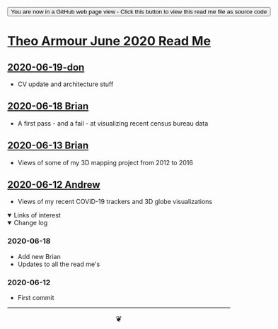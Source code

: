﻿<span style=display:none; >[You are now in a GitHub source code view - click this link to view Read Me file as a web page]( https://theo-armour.github.io/2020/06  "View file as a web page." ) </span>

<div><input type=button onclick=window.location.href="https://github.com/theo-armour/2020/tree/master/06/";
value='You are now in a GitHub web page view - Click this button to view this read me file as source code' ></div>


# [Theo Armour June 2020 Read Me]( ./index.html )

## [2020-06-19-don]( https://theo-armour.github.io/2020/06/index.html#2020-06-19-don.md )

* CV update and architecture stuff

## [2020-06-18 Brian]( https://theo-armour.github.io/2020/06/2020-06-18-brian/readme.html )

* A first pass - and a fail - at visualizing recent census bureau data


## [2020-06-13 Brian]( https://theo-armour.github.io/2020/06/index.html#2020-06-13-brian.md )

* Views of some of my 3D mapping project from 2012 to 2016


## [2020-06-12 Andrew]( https://theo-armour.github.io/2020/06/index.html#2020-06-12-andrew.md )

* Views of my recent COVID-19 trackers and 3D globe visualizations


<!--
<iframe src=https://theo-armour.github.io/2020/xxxxx eight=500px ></iframe>
_basic-html.html_

### Full Screen: [ZZZZZ]( https://theo-armour.github.io/2020/xxxxx .html )


<details open >
<summary>Concept</summary>


</details>

<details open >
<summary>To do and wish list </summary>


</details>

<details open >
<summary>Issues </summary>


</details>


<details open >
<summary> Things you can do using this script</summary>

* Click the GitHub Octocat icon to view or edit the source code on GitHub
* Click on title to reload the page
* Press Control-U/Command-Option-U to view the source code
* Press Control-Shift-J/Command-Option-J to see if the JavaScript console reports any errors

</details>
-->

<details open >
<summary>Links of interest</summary>


</details>

<details open >
<summary>Change log </summary>

### 2020-06-18 

* Add new Brian
* Updates to all the read me's

### 2020-06-12

* First commit

</details>

***

<center title="hello!" ><a href=javascript:window.scrollTo(0,0); style=font-size:2ch;text-decoration:none; > ❦ </a></center>
